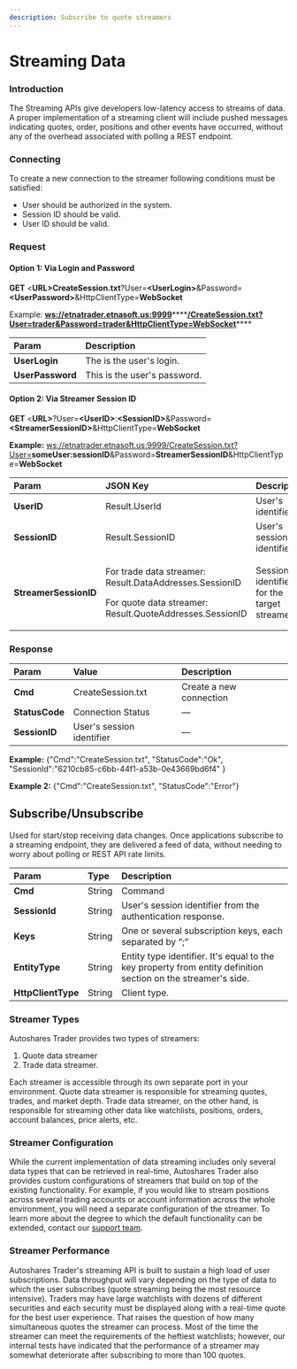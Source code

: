 ```yaml
---
description: Subscribe to quote streamers
---
```


# Streaming Data

### Introduction

The Streaming APIs give developers low-latency access to streams of data. A proper implementation of a streaming client will include pushed messages indicating quotes, order, positions and other events have occurred, without any of the overhead associated with polling a REST endpoint.

### Connecting

To create a new connection to the streamer following conditions must be satisfied:

* User should be authorized in the system.
* Session ID should be valid.
* User ID should be valid.

### Request <a id="WebSocketsAPI-Request"></a>

#### Option 1: Via Login and Password

**GET** &lt;**URL&gt;СreateSession.txt**?User=**&lt;UserLogin&gt;**&Password=**&lt;UserPassword&gt;**&HttpClientType=**WebSocket**

Example: [**ws://etnatrader.etnasoft.us:9999**](ws://etnatrader.etnasoft.us:9999/CreateSession.txt?User=)\*\*\*\*[**/CreateSession.txt?User=trader&Password=trader&HttpClientType=WebSocket**](wss://etnatrader-dev.etnasoft.us:9999/CreateSession.txt?User=trader&Password=trader&HttpClientType=WebSocket)\*\*\*\*

| Param | Description |
| :--- | :--- |
| **UserLogin** | The is the user's login. |
| **UserPassword** | This is the user's password. |

#### Option 2: Via Streamer Session ID

**GET** &lt;**URL&gt;**?User=**&lt;UserID&gt;**:**&lt;SessionID&gt;**&Password=**&lt;StreamerSessionID&gt;**&HttpClientType=**WebSocket**

**Example:** [ws://etnatrader.etnasoft.us:9999/CreateSession.txt?User=](ws://etnatrader.etnasoft.us:9999/CreateSession.txt?User=)**someUser:sessionID**&Password=**StreamerSessionID**&HttpClientType=**WebSocket**

<table>
  <thead>
    <tr>
      <th style="text-align:left">Param</th>
      <th style="text-align:left">JSON Key</th>
      <th style="text-align:left">Description</th>
    </tr>
  </thead>
  <tbody>
    <tr>
      <td style="text-align:left"><b>UserID</b>
      </td>
      <td style="text-align:left">Result.UserId</td>
      <td style="text-align:left">User&apos;s identifier</td>
    </tr>
    <tr>
      <td style="text-align:left"><b>SessionID</b>
      </td>
      <td style="text-align:left">Result.SessionID</td>
      <td style="text-align:left">User&apos;s session identifier.</td>
    </tr>
    <tr>
      <td style="text-align:left"><b>StreamerSessionID</b>
      </td>
      <td style="text-align:left">
        <p>For trade data streamer: Result.DataAddresses.SessionID</p>
        <p>For quote data streamer: Result.QuoteAddresses.SessionID</p>
      </td>
      <td style="text-align:left">Session identifier for the target streamer.</td>
    </tr>
  </tbody>
</table>

### Response <a id="WebSocketsAPI-Response"></a>

| Param | Value | Description |
| :--- | :--- | :--- |
| **Cmd** | CreateSession.txt | Create a new connection |
| **StatusCode** | Connection Status | — |
| **SessionID** | User's session identifier | — |

**Example:** {"Cmd":"CreateSession.txt", "StatusCode":"Ok", "SessionId":"6210cb85-c6bb-44f1-a53b-0e43669bd6f4" }

**Example 2:** {"Cmd":"CreateSession.txt", "StatusCode":"Error"}

## Subscribe/Unsubscribe <a id="WebSocketsAPI-Subscribe/Unsubscribe"></a>

Used for start/stop receiving data changes. Once applications subscribe to a streaming endpoint, they are delivered a feed of data, without needing to worry about polling or REST API rate limits.

| Param | Type | Description |
| :--- | :--- | :--- |
| **Cmd** | String | Command |
| **SessionId** | String | User's session identifier from the authentication response. |
| **Keys** | String | One or several subscription keys, each separated by “;” |
| **EntityType** | String | Entity type identifier. It's equal to the key property from entity definition section on the streamer's side. |
| **HttpClientType** | String | Client type. |

### Streamer Types

Autoshares Trader provides two types of streamers:

1. Quote data streamer 
2. Trade data streamer.

Each streamer is accessible through its own separate port in your environment. Quote data streamer is responsible for streaming quotes, trades, and market depth. Trade data streamer, on the other hand, is responsible for streaming other data like watchlists, positions, orders, account balances, price alerts, etc.

### Streamer Configuration

While the current implementation of data streaming includes only several data types that can be retrieved in real-time, Autoshares Trader also provides custom configurations of streamers that build on top of the existing functionality. For example, if you would like to stream positions across several trading accounts or account information across the whole environment, you will need a separate configuration of the streamer. To learn more about the degree to which the default functionality can be extended, contact our [support team](mailto:support@etnatrader.com).

### Streamer Performance

Autoshares Trader's streaming API is built to sustain a high load of user subscriptions. Data throughput will vary depending on the type of data to which the user subscribes \(quote streaming being the most resource intensive\). Traders may have large watchlists with dozens of different securities and each security must be displayed along with a real-time quote for the best user experience. That raises the question of how many simultaneous quotes the streamer can process. Most of the time the streamer can meet the requirements of the heftiest watchlists; however, our internal tests have indicated that the performance of a streamer may somewhat deteriorate after subscribing to more than 100 quotes.

